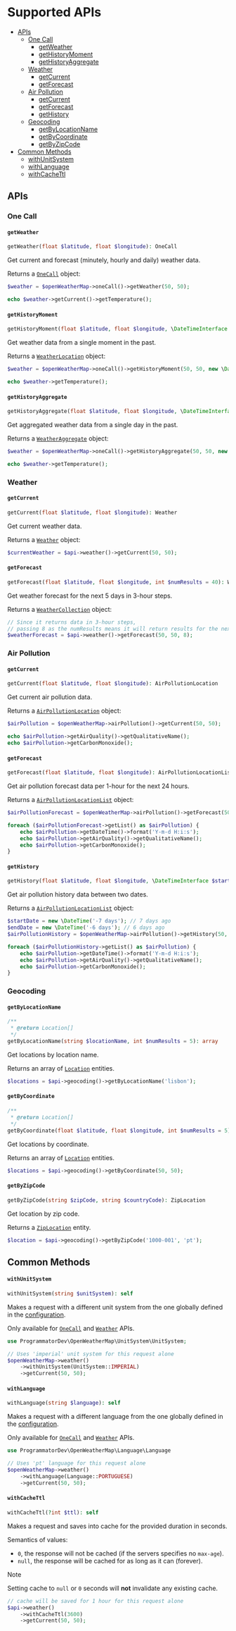 # Supported APIs

- [APIs](#apis)
  - [One Call](#one-call)
    - [getWeather](#getweather)
    - [getHistoryMoment](#gethistorymoment)
    - [getHistoryAggregate](#gethistoryaggregate)
  - [Weather](#weather)
    - [getCurrent](#getcurrent)
    - [getForecast](#getforecast)
  - [Air Pollution](#air-pollution)
    - [getCurrent](#getcurrent-1)
    - [getForecast](#getforecast-1)
    - [getHistory](#gethistory)
  - [Geocoding](#geocoding)
    - [getByLocationName](#getbylocationname)
    - [getByCoordinate](#getbycoordinate)
    - [getByZipCode](#getbyzipcode)
- [Common Methods](#common-methods)
  - [withUnitSystem](#withunitsystem)
  - [withLanguage](#withlanguage)
  - [withCacheTtl](#withcachettl)

## APIs

### One Call

#### `getWeather`

```php
getWeather(float $latitude, float $longitude): OneCall
```

Get current and forecast (minutely, hourly and daily) weather data.

Returns a [`OneCall`](05-entities.md#onecall) object:

```php
$weather = $openWeatherMap->oneCall()->getWeather(50, 50);

echo $weather->getCurrent()->getTemperature();
```

#### `getHistoryMoment`

```php
getHistoryMoment(float $latitude, float $longitude, \DateTimeInterface $dateTime): WeatherLocation
```

Get weather data from a single moment in the past.

Returns a [`WeatherLocation`](05-entities.md#weatherlocation) object:

```php
$weather = $openWeatherMap->oneCall()->getHistoryMoment(50, 50, new \DateTime('2023-01-01 12:00:00'));

echo $weather->getTemperature();
```

#### `getHistoryAggregate`

```php
getHistoryAggregate(float $latitude, float $longitude, \DateTimeInterface $date): WeatherAggregate
```

Get aggregated weather data from a single day in the past.

Returns a [`WeatherAggregate`](05-entities.md#weatheraggregate) object:

```php
$weather = $openWeatherMap->oneCall()->getHistoryAggregate(50, 50, new \DateTime('1985-07-19'));

echo $weather->getTemperature();
```

### Weather

#### `getCurrent`

```php
getCurrent(float $latitude, float $longitude): Weather
```

Get current weather data.

Returns a [`Weather`](05-entities.md#weather-2) object:

```php
$currentWeather = $api->weather()->getCurrent(50, 50);
```

#### `getForecast`

```php
getForecast(float $latitude, float $longitude, int $numResults = 40): WeatherCollection
```

Get weather forecast for the next 5 days in 3-hour steps.

Returns a [`WeatherCollection`](05-entities.md#weathercollection) object:

```php
// Since it returns data in 3-hour steps,
// passing 8 as the numResults means it will return results for the next 24 hours
$weatherForecast = $api->weather()->getForecast(50, 50, 8);
```

### Air Pollution

#### `getCurrent`

```php
getCurrent(float $latitude, float $longitude): AirPollutionLocation
```

Get current air pollution data.

Returns a [`AirPollutionLocation`](05-entities.md#airpollutionlocation) object:

```php
$airPollution = $openWeatherMap->airPollution()->getCurrent(50, 50);

echo $airPollution->getAirQuality()->getQualitativeName();
echo $airPollution->getCarbonMonoxide();
```

#### `getForecast`

```php
getForecast(float $latitude, float $longitude): AirPollutionLocationList
```

Get air pollution forecast data per 1-hour for the next 24 hours.

Returns a [`AirPollutionLocationList`](05-entities.md#airpollutionlocationlist) object:

```php
$airPollutionForecast = $openWeatherMap->airPollution()->getForecast(50, 50);

foreach ($airPollutionForecast->getList() as $airPollution) {
    echo $airPollution->getDateTime()->format('Y-m-d H:i:s');
    echo $airPollution->getAirQuality()->getQualitativeName();
    echo $airPollution->getCarbonMonoxide();
}
```

#### `getHistory`

```php
getHistory(float $latitude, float $longitude, \DateTimeInterface $startDate, \DateTimeInterface $endDate): AirPollutionLocationList
```

Get air pollution history data between two dates.

Returns a [`AirPollutionLocationList`](05-entities.md#airpollutionlocationlist) object:

```php
$startDate = new \DateTime('-7 days'); // 7 days ago
$endDate = new \DateTime('-6 days'); // 6 days ago
$airPollutionHistory = $openWeatherMap->airPollution()->getHistory(50, 50, $startDate, $endDate);

foreach ($airPollutionHistory->getList() as $airPollution) {
    echo $airPollution->getDateTime()->format('Y-m-d H:i:s');
    echo $airPollution->getAirQuality()->getQualitativeName();
    echo $airPollution->getCarbonMonoxide();
}
```

### Geocoding

#### `getByLocationName`

```php
/**
 * @return Location[]
 */
getByLocationName(string $locationName, int $numResults = 5): array
```

Get locations by location name. 

Returns an array of [`Location`](05-entities.md#location) entities.

```php
$locations = $api->geocoding()->getByLocationName('lisbon');
```

#### `getByCoordinate`

```php
/**
 * @return Location[]
 */
getByCoordinate(float $latitude, float $longitude, int $numResults = 5): array
```

Get locations by coordinate. 

Returns an array of [`Location`](05-entities.md#location) entities.

```php
$locations = $api->geocoding()->getByCoordinate(50, 50);
```

#### `getByZipCode`

```php
getByZipCode(string $zipCode, string $countryCode): ZipLocation
```

Get location by zip code. 

Returns a [`ZipLocation`](05-entities.md#ziplocation) entity.

```php
$location = $api->geocoding()->getByZipCode('1000-001', 'pt');
```

## Common Methods

#### `withUnitSystem`

```php
withUnitSystem(string $unitSystem): self
```

Makes a request with a different unit system from the one globally defined in the [configuration](02-configuration.md#unitsystem).

Only available for [`OneCall`](#one-call) and [`Weather`](#weather) APIs.

```php
use ProgrammatorDev\OpenWeatherMap\UnitSystem\UnitSystem;

// Uses 'imperial' unit system for this request alone
$openWeatherMap->weather()
    ->withUnitSystem(UnitSystem::IMPERIAL)
    ->getCurrent(50, 50);
```

#### `withLanguage`

```php
withLanguage(string $language): self
```

Makes a request with a different language from the one globally defined in the [configuration](02-configuration.md#language).

Only available for [`OneCall`](#one-call) and [`Weather`](#weather) APIs.

```php
use ProgrammatorDev\OpenWeatherMap\Language\Language

// Uses 'pt' language for this request alone
$openWeatherMap->weather()
    ->withLanguage(Language::PORTUGUESE)
    ->getCurrent(50, 50);
```

#### `withCacheTtl`

```php
withCacheTtl(?int $ttl): self
```

Makes a request and saves into cache for the provided duration in seconds. 

Semantics of values:
- `0`, the response will not be cached (if the servers specifies no `max-age`).
- `null`, the response will be cached for as long as it can (forever).

> [!NOTE]
> Setting cache to `null` or `0` seconds will **not** invalidate any existing cache.

[//]: # (Check the [Cache TTL]&#40;02-configuration.md#cache-ttl&#41; section for more information regarding default values.)

[//]: # (Available for all APIs if `cache` is enabled in the [configuration]&#40;02-configuration.md#cache&#41;.)

```php
// cache will be saved for 1 hour for this request alone
$api->weather()
    ->withCacheTtl(3600)
    ->getCurrent(50, 50);
```